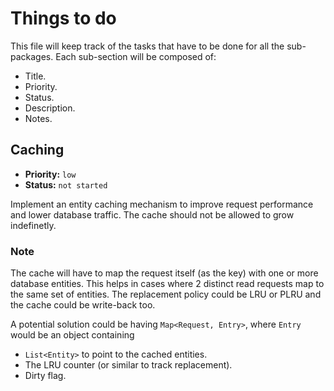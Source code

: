 # Things to do
This file will keep track of the tasks that have to be done for all the sub-packages. Each sub-section will be composed of:

- Title.
- Priority.
- Status.
- Description.
- Notes.

## Caching

- **Priority:** `low`
- **Status:** `not started`

Implement an entity caching mechanism to improve request performance and lower database traffic. The cache should not be allowed to grow indefinetly.

### Note
The cache will have to map the request itself (as the key) with one or more database entities. This helps in cases where 2 distinct read requests map to the same set of entities. The replacement policy could be LRU or PLRU and the cache could be write-back too.

A potential solution could be having `Map<Request, Entry>`, where `Entry` would be an object containing

- `List<Entity>` to point to the cached entities.
- The LRU counter (or similar to track replacement).
- Dirty flag.
